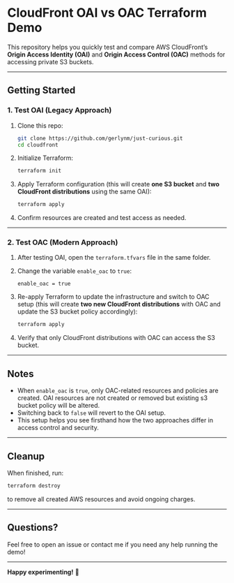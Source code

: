 # CloudFront OAI vs OAC Terraform Demo

This repository helps you quickly test and compare AWS CloudFront’s **Origin Access Identity (OAI)** and **Origin Access Control (OAC)** methods for accessing private S3 buckets.

---

## Getting Started

### 1. Test **OAI** (Legacy Approach)

1. Clone this repo:

   ```bash
   git clone https://github.com/gerlynm/just-curious.git
   cd cloudfront
   ```

2. Initialize Terraform:

   ```bash
   terraform init
   ```

3. Apply Terraform configuration (this will create **one S3 bucket** and **two CloudFront distributions** using the same OAI):

   ```bash
   terraform apply
   ```

4. Confirm resources are created and test access as needed.

---

### 2. Test **OAC** (Modern Approach)

1. After testing OAI, open the `terraform.tfvars` file in the same folder.

2. Change the variable `enable_oac` to `true`:

   ```hcl
   enable_oac = true
   ```

3. Re-apply Terraform to update the infrastructure and switch to OAC setup (this will create **two new CloudFront distributions** with OAC and update the S3 bucket policy accordingly):

   ```bash
   terraform apply
   ```

4. Verify that only CloudFront distributions with OAC can access the S3 bucket.

---

## Notes

- When `enable_oac` is `true`, only OAC-related resources and policies are created. OAI resources are not created or removed but existing s3 bucket policy will be altered.
- Switching back to `false` will revert to the OAI setup.
- This setup helps you see firsthand how the two approaches differ in access control and security.

---

## Cleanup

When finished, run:

```bash
terraform destroy
```

to remove all created AWS resources and avoid ongoing charges.

---

## Questions?

Feel free to open an issue or contact me if you need any help running the demo!

---

**Happy experimenting!** 🚀
